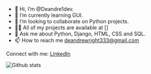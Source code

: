 - 👋 Hi, I’m @Deandre1dev.
- 🌱 I’m currently learning GUI.
- 👯 I’m looking to collaborate on Python projects.
- 👨‍💻 All of my projects are available at
  []
- 💬 Ask me about Python, Django, HTML, CSS and SQL.
- 📫 How to reach me [deandrewright333@gmail.com](deandrewright333@gmail.com)

 Connect with me:
 [LinkedIn](www.linkedin.com/in/deandre-wright-b99694265)

 ![Github stats](https://github-readme-stats.vercel.app/api?username=Deandre1dev)
 
<!---
Deandre1dev/Deandre1dev is a ✨ special ✨ repository because its `README.md` (this file) appears on your GitHub profile.
You can click the Preview link to take a look at your changes.
--->

